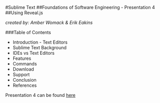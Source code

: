 #Sublime Text
##Foundations of Software Engineering - Presentation 4
##Using Reveal.js

*created by: Amber Womack & Erik Eakins*

###Table of Contents
* Introduction - Text Editors
* Sublime Text Background
* IDEs vs Text Editors
* Features
* Commands
* Download
* Support
* Conclusion
* References

Presentation 4 can be found <a href="http://Synz0331.github.io/presentation4/presentation4.html">here</a>